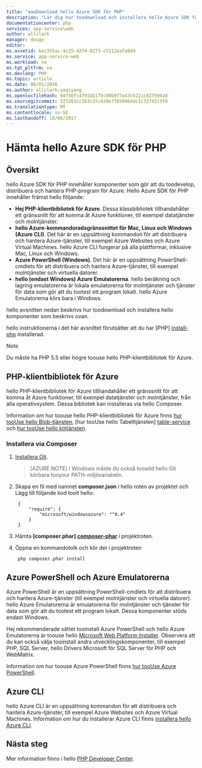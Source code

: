 ```yaml
---
title: "aaaDownload hello Azure SDK för PHP"
description: "Lär dig hur toodownload och installera hello Azure SDK för PHP."
documentationcenter: php
services: app-service\web
author: allclark
manager: douge
editor: 
ms.assetid: bac355ac-4c25-42f4-8273-c5112eafa8d4
ms.service: app-service-web
ms.workload: na
ms.tgt_pltfrm: na
ms.devlang: PHP
ms.topic: article
ms.date: 06/01/2016
ms.author: allclark;yaqiyang
ms.openlocfilehash: 94f56fc4f91bb175c08b9f7a43cb221c827694a8
ms.sourcegitcommit: 523283cc1b3c37c428e77850964dc1c33742c5f0
ms.translationtype: MT
ms.contentlocale: sv-SE
ms.lasthandoff: 10/06/2017
---
```

# <a name="download-hello-azure-sdk-for-php"></a>Hämta hello Azure SDK för PHP
## <a name="overview"></a>Översikt
hello Azure SDK för PHP innehåller komponenter som gör att du toodevelop, distribuera och hantera PHP-program för Azure. Hello Azure SDK för PHP innehåller främst hello följande:

* **Hej PHP-klientbibliotek för Azure**. Dessa klassbibliotek tillhandahåller ett gränssnitt för att komma åt Azure funktioner, till exempel datatjänster och molntjänster.  
* **hello Azure-kommandoradsgränssnittet för Mac, Linux och Windows (Azure CLI)**. Det här är en uppsättning kommandon för att distribuera och hantera Azure-tjänster, till exempel Azure Websites och Azure Virtual Machines. hello Azure CLI fungerar på alla plattformar, inklusive Mac, Linux och Windows.
* **Azure PowerShell (Windows)**. Det här är en uppsättning PowerShell-cmdlets för att distribuera och hantera Azure-tjänster, till exempel molntjänster och virtuella datorer.
* **hello (endast Windows) Azure Emulatorerna**. hello beräkning och lagring emulatorerna är lokala emulatorerna för molntjänster och tjänster för data som gör att du tootest ett program lokalt. hello Azure Emulatorerna körs bara i Windows.

hello avsnitten nedan beskrivs hur toodownload och installera hello komponenter som beskrivs ovan.

hello instruktionerna i det här avsnittet förutsätter att du har [PHP] [ install-php] installerad.

> [!NOTE]
> Du måste ha PHP 5.5 eller högre toouse hello PHP-klientbibliotek för Azure.
> 
> 

## <a name="php-client-libraries-for-azure"></a>PHP-klientbibliotek för Azure
hello PHP-klientbibliotek för Azure tillhandahåller ett gränssnitt för att komma åt Azure funktioner, till exempel datatjänster och molntjänster, från alla operativsystem. Dessa bibliotek kan installeras via hello Composer.

Information om hur toouse hello PHP-klientbibliotek för Azure finns [hur tooUse hello Blob-tjänsten][blob-service], [hur tooUse hello Tabelltjänsten] [ table-service] och [hur tooUse hello kötjänsten][queue-service].

### <a name="install-via-composer"></a>Installera via Composer
1. [Installera Git][install-git].

    > [AZURE.NOTE] I Windows måste du också tooadd hello Git körbara tooyour PATH-miljövariabeln.

1. Skapa en fil med namnet **composer.json** i hello roten av projektet och Lägg till följande kod tooit hello:
   
        {
            "require": {
                "microsoft/windowsazure": "^0.4"
            }
        }
2. Hämta  **[composer.phar] [ composer-phar]**  i projektroten.
3. Öppna en kommandotolk och kör det i projektroten
   
        php composer.phar install

## <a name="azure-powershell-and-azure-emulators"></a>Azure PowerShell och Azure Emulatorerna
Azure PowerShell är en uppsättning PowerShell-cmdlets för att distribuera och hantera Azure-tjänster (till exempel molntjänster och virtuella datorer). hello Azure Emulatorerna är emulatorerna för molntjänster och tjänster för data som gör att du tootest ett program lokalt. Dessa komponenter stöds endast Windows.

Hej rekommenderade sättet tooinstall Azure PowerShell och hello Azure Emulatorerna är toouse hello [Microsoft Web Platform Installer][download-wpi]. Observera att du kan också välja tooinstall andra utvecklingskomponenter, till exempel PHP, SQL Server, hello Drivers Microsoft för SQL Server för PHP och WebMatrix.

Information om hur toouse Azure PowerShell finns [hur tooUse Azure PowerShell][powershell-tools].

## <a name="azure-cli"></a>Azure CLI
hello Azure CLI är en uppsättning kommandon för att distribuera och hantera Azure-tjänster, till exempel Azure Websites och Azure Virtual Machines. Information om hur du installerar Azure CLI finns [installera hello Azure CLI](cli-install-nodejs.md).

## <a name="next-steps"></a>Nästa steg
Mer information finns i hello [PHP Developer Center](/develop/php/).

[install-php]: http://www.php.net/manual/en/install.php
[composer-github]: https://github.com/composer/composer
[composer-phar]: http://getcomposer.org/composer.phar
[nodejs-org]: http://nodejs.org/
[install-node-linux]: https://github.com/joyent/node/wiki/Installing-Node.js-via-package-manager
[download-wpi]: http://go.microsoft.com/fwlink/?LinkId=253447
[mac-installer]: http://go.microsoft.com/fwlink/?LinkId=252249
[blob-service]: http://go.microsoft.com/fwlink/?LinkId=252714
[table-service]: http://go.microsoft.com/fwlink/?LinkId=252715
[queue-service]: http://go.microsoft.com/fwlink/?LinkId=252716
[azure cli]: http://go.microsoft.com/fwlink/?LinkId=252717
[powershell-tools]: http://go.microsoft.com/fwlink/?LinkId=252718
[php-sdk-github]: http://go.microsoft.com/fwlink/?LinkId=252719
[install-git]: http://git-scm.com/book/en/Getting-Started-Installing-Git
